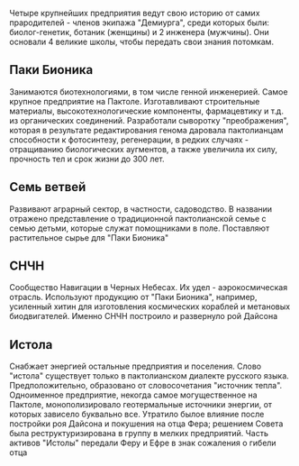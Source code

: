 Четыре крупнейших предприятия ведут свою историю от самих прародителей - членов экипажа "Демиурга", среди которых были: биолог-генетик, ботаник (женщины) и 2 инженера (мужчины). Они основали 4 великие школы, чтобы передать свои знания потомкам.
## Паки Бионика
Занимаются биотехнологиями, в том числе генной инженерией. Самое крупное предприятие на Пактоле. Изготавливают строительные материалы, высокотехнологические компоненты, фармацевтику и т.д. из органических соединений. Разработали сыворотку "преображения", которая в результате редактирования генома даровала пактолианцам способности к фотосинтезу, регенерации, в редких случаях - отращиванию биологических аугментов, а также увеличила их силу, прочность тел и срок жизни до 300 лет.
## Семь ветвей
Развивают аграрный сектор, в частности, садоводство. В названии отражено представление о традиционной пактолианской семье с семью детьми, которые служат помощниками в поле. Поставляют растительное сырье для "Паки Бионика"
## СНЧН
Сообщество Навигации в Черных Небесах. Их удел - аэрокосмическая отрасль. Используют продукцию от "Паки Бионика", например, усиленный хитин для изготовления космических кораблей и метановых биодвигателей. Именно СНЧН построило и развернуло рой Дайсона
## Истола
Снабжает энергией остальные предприятия и поселения. Слово "истола" существует только в пактолианском диалекте русского языка. Предположительно, образовано от словосочетания "источник тепла". Одноименное предприятие, некогда самое могущественное на Пактоле, монополизировало геотермальные источники энергии, от которых зависело буквально все. Утратило былое влияние после постройки роя Дайсона и покушения на отца Фера; решением Совета была реструктуризирована в группу в мелких предприятий. Часть активов "Истолы" передали Феру и Ефре в знак сожаления о гибели отца


